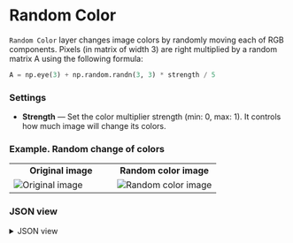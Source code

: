 # Random Color

`Random Color` layer changes image colors by randomly moving each of RGB components.
Pixels (in matrix of width 3) are right multiplied by a random matrix A using the following formula:

```python
A = np.eye(3) + np.random.randn(3, 3) * strength / 5
```

### Settings

- **Strength** — Set the color multiplier strength (min: 0, max: 1). It controls how much image will change its colors.

### Example. Random change of colors

<table>
<tr>
<td style="text-align:center; width:50%"><strong>Original image</strong></td>
<td style="text-align:center; width:50%"><strong>Random color image</strong></td>
</tr>
<tr>
<td> <img src="https://github.com/supervisely-ecosystem/ml-nodes/assets/79905215/2a7ef9e3-1dba-488a-abf1-ded6d0fd1a87" alt="Original image" /> </td>
<td> <img src="https://github.com/supervisely-ecosystem/ml-nodes/assets/79905215/9c0c1789-f40f-4816-9894-c16c70d5d6a2" alt="Random color image" /> </td>
</tr>
</table>

### JSON view

<details>
  <summary>JSON view</summary>
  <pre>
{
  "action": "random_color",
  "src": ["$data_12"],
  "dst": "$random_color_21",
  "settings": {
    "strength": 0.65
  }
}
</pre>
</details>
